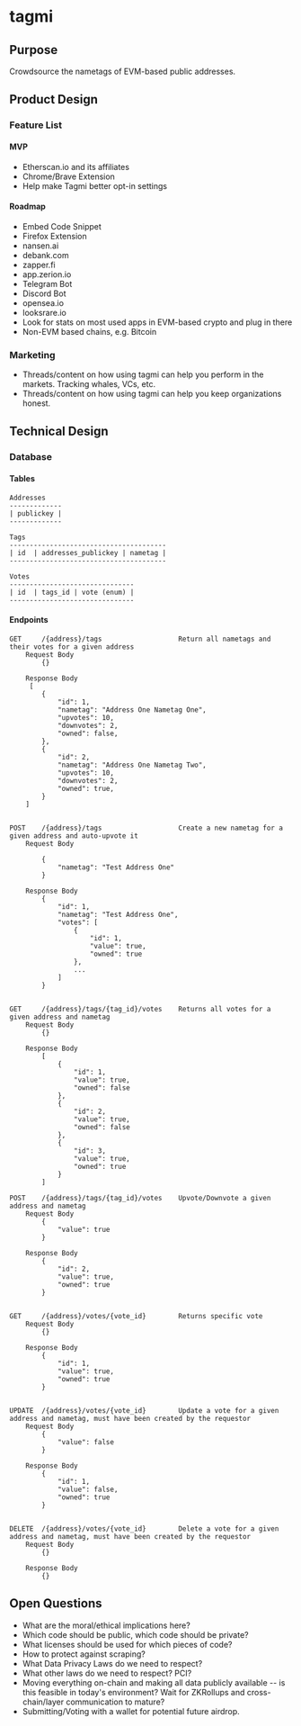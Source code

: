# tagmi

## Purpose
Crowdsource the nametags of EVM-based public addresses.  

## Product Design
### Feature List
#### MVP
* Etherscan.io and its affiliates  
* Chrome/Brave Extension  
* Help make Tagmi better opt-in settings  

#### Roadmap
* Embed Code Snippet  
* Firefox Extension  
* nansen.ai  
* debank.com  
* zapper.fi  
* app.zerion.io  
* Telegram Bot  
* Discord Bot  
* opensea.io  
* looksrare.io  
* Look for stats on most used apps in EVM-based crypto and plug in there  
* Non-EVM based chains, e.g. Bitcoin

### Marketing
* Threads/content on how using tagmi can help you perform in the markets. Tracking whales, VCs, etc.  
* Threads/content on how using tagmi can help you keep organizations honest.  

## Technical Design

### Database
#### Tables
```
Addresses
-------------
| publickey |
-------------

Tags  
---------------------------------------
| id  | addresses_publickey | nametag |
---------------------------------------

Votes
-------------------------------
| id  | tags_id | vote (enum) |
-------------------------------
```  

#### Endpoints
```
GET     /{address}/tags                   Return all nametags and their votes for a given address  
    Request Body  
        {}  

    Response Body  
     [
        {
            "id": 1,
            "nametag": "Address One Nametag One",
            "upvotes": 10,
            "downvotes": 2,
            "owned": false,
        },
        {
            "id": 2,
            "nametag": "Address One Nametag Two",
            "upvotes": 10,
            "downvotes": 2,
            "owned": true,
        }
    ]


POST    /{address}/tags                   Create a new nametag for a given address and auto-upvote it
    Request Body  
    
        {
            "nametag": "Test Address One"
        }

    Response Body  
        {
            "id": 1,
            "nametag": "Test Address One",
            "votes": [
                {
                    "id": 1,
                    "value": true,
                    "owned": true
                },
                ...
            ]
        }


GET     /{address}/tags/{tag_id}/votes    Returns all votes for a given address and nametag
    Request Body
        {}
    
    Response Body
        [
            {
                "id": 1,
                "value": true,
                "owned": false
            },
            {
                "id": 2,
                "value": true,
                "owned": false
            },
            {
                "id": 3,
                "value": true,
                "owned": true
            }
        ]

POST    /{address}/tags/{tag_id}/votes    Upvote/Downvote a given address and nametag
    Request Body
        {
            "value": true
        }

    Response Body
        {
            "id": 2,
            "value": true,
            "owned": true
        }


GET     /{address}/votes/{vote_id}        Returns specific vote
    Request Body
        {}

    Response Body
        {
            "id": 1,
            "value": true,
            "owned": true
        }


UPDATE  /{address}/votes/{vote_id}        Update a vote for a given address and nametag, must have been created by the requestor
    Request Body
        {
            "value": false
        }

    Response Body
        {
            "id": 1,
            "value": false,
            "owned": true
        }


DELETE  /{address}/votes/{vote_id}        Delete a vote for a given address and nametag, must have been created by the requestor
    Request Body
        {}

    Response Body
        {}
```


## Open Questions
* What are the moral/ethical implications here?
* Which code should be public, which code should be private?
* What licenses should be used for which pieces of code?
* How to protect against scraping?  
* What Data Privacy Laws do we need to respect?  
* What other laws do we need to respect? PCI?  
* Moving everything on-chain and making all data publicly available -- is this feasible in today's environment? Wait for ZKRollups and cross-chain/layer communication to mature?
* Submitting/Voting with a wallet for potential future airdrop.
